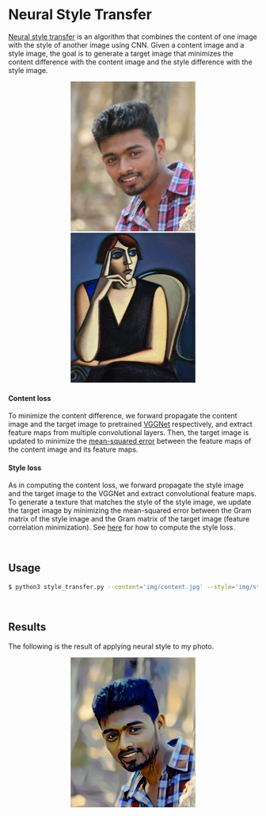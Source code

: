 # Neural Style Transfer

[Neural style transfer](https://arxiv.org/abs/1508.06576) is an algorithm that combines the content of one image with the style of another image using CNN. Given a content image and a style image, the goal is to generate a target image that minimizes the content difference with the content image and the style difference with the style image. 

<p align='center'><img width="50%" src="img/shubha.jpg"/> <img width="50%" src="img/style2.jpg"/></p>

#### Content loss

To minimize the content difference, we forward propagate the content image and the target image to pretrained [VGGNet](https://arxiv.org/abs/1409.1556) respectively, and extract feature maps from multiple convolutional layers. Then, the target image is updated to minimize the [mean-squared error]() between the feature maps of the content image and its feature maps. 

#### Style loss

As in computing the content loss, we forward propagate the style image and the target image to the VGGNet and extract convolutional feature maps. To generate a texture that matches the style of the style image, we update the target image by minimizing the mean-squared error between the Gram matrix of the style image and the Gram matrix of the target image (feature correlation minimization). See [here]() for how to compute the style loss.




<br>

## Usage 

```bash
$ python3 style_transfer.py --content='img/content.jpg' --style='img/style.jpg'
```

<br>

## Results
The following is the result of applying neural style to my photo.

<p align="center"><img width="50%" src="out/output-4000.png" /></p>

